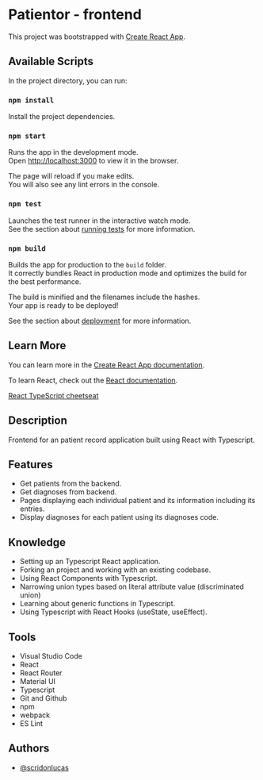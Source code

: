 # Patientor - frontend

This project was bootstrapped with [Create React App](https://github.com/facebook/create-react-app).

## Available Scripts

In the project directory, you can run:

### `npm install`

Install the project dependencies.

### `npm start`

Runs the app in the development mode.<br />
Open [http://localhost:3000](http://localhost:3000) to view it in the browser.

The page will reload if you make edits.<br />
You will also see any lint errors in the console.

### `npm test`

Launches the test runner in the interactive watch mode.<br />
See the section about [running tests](https://facebook.github.io/create-react-app/docs/running-tests) for more information.

### `npm build`

Builds the app for production to the `build` folder.<br />
It correctly bundles React in production mode and optimizes the build for the best performance.

The build is minified and the filenames include the hashes.<br />
Your app is ready to be deployed!

See the section about [deployment](https://facebook.github.io/create-react-app/docs/deployment) for more information.

## Learn More

You can learn more in the [Create React App documentation](https://facebook.github.io/create-react-app/docs/getting-started).

To learn React, check out the [React documentation](https://reactjs.org/).

[React TypeScript cheetseat](https://react-typescript-cheatsheet.netlify.app/)

## Description

Frontend for an patient record application built using React with Typescript.

## Features

- Get patients from the backend.
- Get diagnoses from backend.
- Pages displaying each individual patient and its information including its entries.
- Display diagnoses for each patient using its diagnoses code.

## Knowledge

- Setting up an Typescript React application.
- Forking an project and working with an existing codebase.
- Using React Components with Typescript.
- Narrowing union types based on literal attribute value (discriminated union)
- Learning about generic functions in Typescript.
- Using Typescript with React Hooks (useState, useEffect).

## Tools

- Visual Studio Code
- React
- React Router
- Material UI
- Typescript
- Git and Github
- npm
- webpack
- ES Lint

## Authors

- [@scridonlucas](https://www.github.com/scridonlucas)
